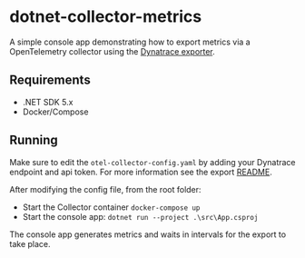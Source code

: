 # dotnet-collector-metrics

A simple console app demonstrating how to export metrics via a OpenTelemetry collector 
using the [Dynatrace exporter](https://github.com/open-telemetry/opentelemetry-collector-contrib/tree/main/exporter/dynatraceexporter).

## Requirements

- .NET SDK 5.x
- Docker/Compose

## Running 

Make sure to edit the `otel-collector-config.yaml` by adding your Dynatrace endpoint and api token. For more information see the export [README](https://github.com/open-telemetry/opentelemetry-collector-contrib/tree/main/exporter/dynatraceexporter).

After modifying the config file, from the root folder:

- Start the Collector container `docker-compose up`
- Start the console app: `dotnet run --project .\src\App.csproj`

The console app generates metrics and waits in intervals for the 
export to take place.
